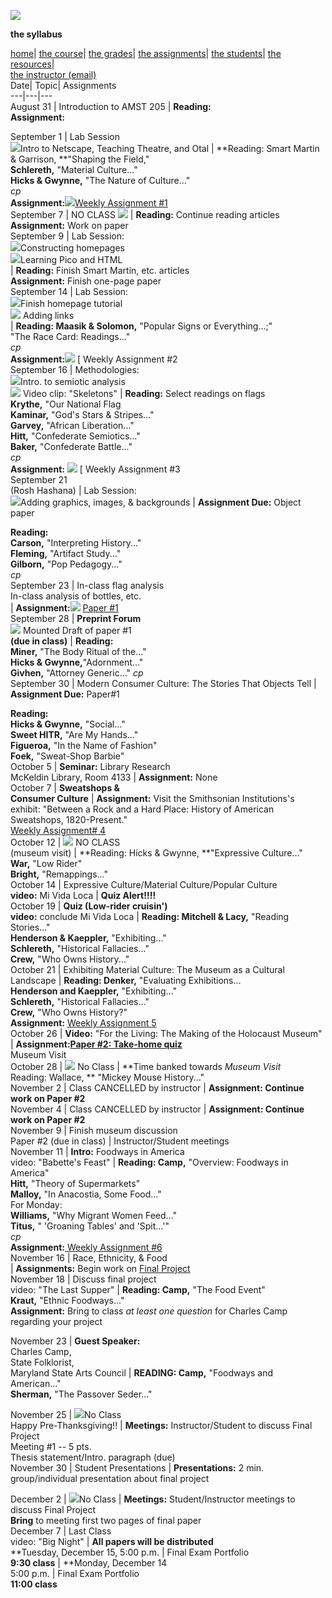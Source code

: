![](pictures/pencil.gif)

  
  
**the syllabus**  
  
[home](amst205F98.html)| [ the course](course.html)| [ the
grades](grades.html)| [ the assignments](projects.html)| [ the
students](students.html)| [ the resources](resources.html)|  
[ the instructor (email)](mailto:sojournr@wam.umd.edu)  
Date| Topic| Assignments  
---|---|---  
August 31 | Introduction to AMST 205 | **Reading:**  
**Assignment:**  
  
September 1 | Lab Session  
![](blueball.gif)Intro to Netscape, Teaching Theatre, and Otal | **Reading:
Smart Martin & Garrison, **"Shaping the Field,"  
 **Schlereth,** "Material Culture..."  
**Hicks & Gwynne,** "The Nature of Culture..."  
_cp_  
**Assignment:**![](tab.gif)[Weekly Assignment #1](Assignment1.html)  
September 7 | NO CLASS ![](pictures/book05.gif) | **Reading:** Continue
reading articles  
**Assignment:** Work on paper  
September 9 | Lab Session:  
![](blueball.gif)Constructing homepages  
![](blueball.gif)Learning Pico and HTML  
| **Reading:** Finish Smart Martin, etc. articles  
**Assignment:** Finish one-page paper  
September 14 | Lab Session:  
![](blueball.gif)Finish homepage tutorial  
![](blueball.gif) Adding links  
|  **Reading: Maasik & Solomon,** "Popular Signs or Everything...;"  
"The Race Card: Readings..."  
_cp_  
**Assignment:**![](tab.gif) [ Weekly Assignment #2  
September 16 |  Methodologies:  
![](greenbal.gif)Intro. to semiotic analysis  
![](greenbal.gif) Video clip: "Skeletons" | **Reading:** Select readings on
flags  
**Krythe,** "Our National Flag  
**Kaminar,** "God's Stars  & Stripes..."  
**Garvey,** "African Liberation..."  
**Hitt,** "Confederate Semiotics..."  
**Baker,** "Confederate Battle..."  
_cp_  
**Assignment:** ![](tab.gif) [ Weekly Assignment #3  
September 21  
(Rosh Hashana) |  Lab Session:  
![](blueball.gif)Adding graphics, images, & backgrounds  | **Assignment Due:**
Object paper  
  
**Reading:  
Carson,** "Interpreting History..."  
**Fleming,** "Artifact Study..."  
**Gilborn,** "Pop Pedagogy..."  
_cp_  
September 23 |  In-class flag analysis  
In-class analysis of bottles, etc.  
|  **Assignment:**![](tab.gif) [Paper #1 ](Paper1.html)  
September 28 | **Preprint Forum**  
![](blueball.gif) Mounted Draft of paper #1  
**(due in class)** | **Reading:  
Miner,** "The Body Ritual of the..."  
**Hicks & Gwynne,**"Adornment..."  
**Givhen,** "Attorney Generic..." _cp_  
September 30 | Modern Consumer Culture: The Stories That Objects Tell  |
**Assignment Due:** Paper#1  
  
**Reading:  
Hicks & Gwynne,** "Social..."  
**Sweet HITR,** "Are My Hands..."  
**Figueroa,** "In the Name of Fashion"  
**Foek,** "Sweat-Shop Barbie"  
October 5 | **Seminar:** Library Research  
McKeldin Library, Room 4133 |  **Assignment:** None  
October 7 |  **Sweatshops &  
Consumer Culture** | **Assignment:** Visit the Smithsonian Institutions's
exhibit: "Between a Rock and a Hard Place: History of American Sweatshops,
1820-Present."  
[ Weekly Assignment# 4](Assignment4.html)  
October 12 | ![](blueball.gif) NO CLASS  
(museum visit)  | **Reading: Hicks & Gwynne, **"Expressive Culture..."  
**War,** "Low Rider"  
**Bright,** "Remappings..."  
October 14 |  Expressive Culture/Material Culture/Popular Culture  
**video:** Mi Vida Loca  |  **Quiz Alert!!!!**  
October 19 | **Quiz (Low-rider cruisin')  
video:** conclude Mi Vida Loca  |  **Reading: Mitchell & Lacy,** "Reading
Stories..."  
**Henderson & Kaeppler,** "Exhibiting..."  
**Schlereth,** "Historical Fallacies..."  
**Crew,** "Who Owns History..."  
October 21 | Exhibiting Material Culture: The Museum as a Cultural Landscape
| **Reading: Denker,** "Evaluating Exhibitions...  
**Henderson and Kaeppler,** "Exhibiting..."  
**Schlereth,** "Historical Fallacies..."  
 **Crew,** "Who Owns History?"  
**Assignment:** [ Weekly Assignment 5](Assignment5.html)  
October 26 | **Video:** "For the Living: The Making of the Holocaust Museum"
| **Assignment:[Paper #2: Take-home quiz](Paper2.html)**  
Museum Visit  
October 28 | ![](yellowba.gif) No Class | **Time banked towards _Museum Visit_  
Reading: Wallace, ** "Mickey Mouse History..."  
November 2 |  Class CANCELLED by instructor  | **Assignment: Continue work on
Paper #2**  
November 4 |  Class CANCELLED by instructor  | **Assignment: Continue work on
Paper #2**  
November 9 |  Finish museum discussion  
Paper #2 (due in class) | Instructor/Student meetings  
November 11 | **Intro:** Foodways in America  
video: "Babette's Feast" | **Reading: Camp,** "Overview: Foodways in America"  
**Hitt,** "Theory of Supermarkets"  
**Malloy,** "In Anacostia, Some Food..."  
For Monday:  
**Williams,** "Why Migrant Women Feed..."  
**Titus,** " 'Groaning Tables' and 'Spit...'"  
_cp_  
**Assignment:**[ Weekly Assignment #6](Assignment6.html)  
November 16 | Race, Ethnicity, & Food  
| **Assignments:** Begin work on [Final Project](Final.html)  
November 18 | Discuss final project  
video: "The Last Supper"  | **Reading: Camp,** "The Food Event"  
**Kraut,** "Ethnic Foodways..."  
**Assignment:** Bring to class _at least one question_ for Charles Camp
regarding your project  
  
November 23 | **Guest Speaker:**  
Charles Camp,  
State Folklorist,  
Maryland State Arts Council | **READING: Camp,** "Foodways and American..."  
**Sherman,** "The Passover Seder..."  
  
November 25 | ![](pictures/drumlft.gif)No Class  
Happy Pre-Thanksgiving!!  | **Meetings:** Instructor/Student to discuss Final
Project  
Meeting #1 -- 5 pts.  
Thesis statement/Intro. paragraph (due)  
November 30 |  Student Presentations | **Presentations:** 2 min.
group/individual presentation about final project  
  
December 2 | ![](pictures/purplpin.gif)No Class | **Meetings:**
Student/Instructor meetings to discuss Final Project  
**Bring** to meeting first two pages of final paper  
December 7 |  Last Class  
video: "Big Night" | **All papers will be distributed**  
**Tuesday, December 15, 5:00 p.m. |  Final Exam Portfolio  
**9:30 class** | **Monday, December 14  
5:00 p.m. | Final Exam Portfolio  
**11:00 class**

